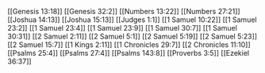 [[Genesis 13:18]]
[[Genesis 32:2]]
[[Numbers 13:22]]
[[Numbers 27:21]]
[[Joshua 14:13]]
[[Joshua 15:13]]
[[Judges 1:1]]
[[1 Samuel 10:22]]
[[1 Samuel 23:2]]
[[1 Samuel 23:4]]
[[1 Samuel 23:9]]
[[1 Samuel 30:7]]
[[1 Samuel 30:31]]
[[2 Samuel 2:11]]
[[2 Samuel 5:1]]
[[2 Samuel 5:19]]
[[2 Samuel 5:23]]
[[2 Samuel 15:7]]
[[1 Kings 2:11]]
[[1 Chronicles 29:7]]
[[2 Chronicles 11:10]]
[[Psalms 25:4]]
[[Psalms 27:4]]
[[Psalms 143:8]]
[[Proverbs 3:5]]
[[Ezekiel 36:37]]
